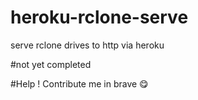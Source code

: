 # heroku-rclone-serve
serve rclone drives to http via heroku

#not yet completed 

#Help ! Contribute me in brave 😋

